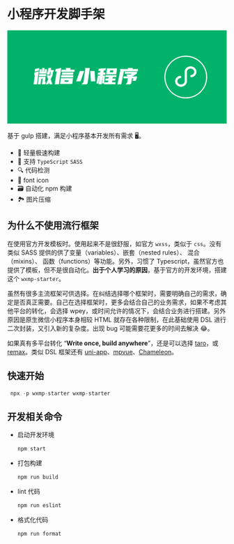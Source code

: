 # 小程序开发脚手架

![wxmp-starter](./src/assets/gg.png)

基于 gulp 搭建，满足小程序基本开发所有需求 🖥。

- 🚀 轻量极速构建
- 🎨 支持 `TypeScript` `SASS`
- 🔍 代码检测
- 🎈 font icon
- 🗃 自动化 npm 构建
- 🏞 图片压缩

## 为什么不使用流行框架

在使用官方开发模板时。使用起来不是很舒服，如官方 `wxss`，类似于 `css`。没有类似 SASS 提供的供了变量（variables）、嵌套（nested rules）、 混合（mixins）、 函数（functions）等功能。另外，习惯了 Typescript，虽然官方也提供了模板，但不是很自动化。**出于个人学习的原因**，基于官方的开发环境，搭建这个 `wxmp-starter`。

虽然有很多主流框架可供选择。在纠结选择哪个框架时，需要明确自己的需求，确定是否真正需要。自己在选择框架时，更多会结合自己的业务需求，如果不考虑其他平台的转化，会选择 wpey，或时间允许的情况下，会结合业务进行搭建。另外原因是原生微信小程序本身相较 HTML 就存在各种限制，在此基础使用 DSL 进行二次封装，又引入新的复杂度。出现 bug 可能需要花更多的时间去解决 😂。

如果真有多平台转化 “**Write once, build anywhere**”，还是可以选择 [taro](https://github.com/NervJS/taro)，或 [remax](https://github.com/remaxjs/remax)。类似 DSL 框架还有 [uni-app](https://github.com/dcloudio/uni-app)、[mpvue](https://github.com/Meituan-Dianping/mpvue)、[Chameleon](https://github.com/didi/chameleon)。

## 快速开始

```js
 npx -p wxmp-starter wxmp-starter
```

## 开发相关命令

- 启动开发环境

  ```js
  npm start
  ```

- 打包构建

  ```js
  npm run build
  ```

- lint 代码

  ```js
  npm run eslint
  ```

- 格式化代码

  ```js
  npm run format
  ```
